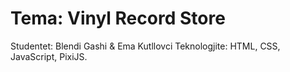 # Tema: Vinyl Record Store
Studentet: Blendi Gashi & Ema Kutllovci
Teknologjite: HTML, CSS, JavaScript, PixiJS.

